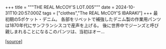 +++
title = """THE REAL McCOY'S LOT.005"""
date = 2024-10-31T10:20:57.000Z
tags = ["clothes","The REAL McCOY'S IBARAKI"]
+++
最初期の5ポケット・デニム。 各部をリベットで補強したデニム製の作業用パンツは1870年代にサンフランシスコで産声を上げる。 後に世界中でジーンズと呼び親しまれることになるこのパンツは、当初はオー...

[[source]](https://the-realmccoys.ocnk.net/product/1468)
